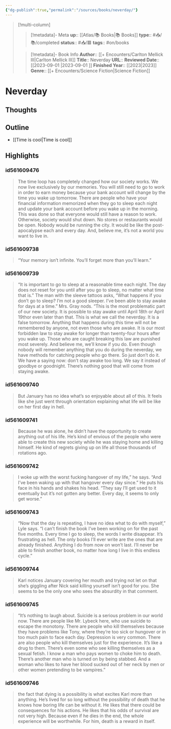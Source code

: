 ```yaml
---
{"dg-publish":true,"permalink":"/sources/books/neverday/"}
---
```


> [!multi-column]
>
>> [!metadata]- Meta
>> **up**:: [[Atlas/📚 Books\|📚 Books]]
>> **type**:: #📥/📚/completed
>> **status**:: #📥/🟥 
>> **tags**:: #on/books
>
>> [!metadata]- Book Info
>> **Author**:: [[+ Encounters/Carlton Mellick III\|Carlton Mellick III]]
>> **Title**:: Neverday
>> **URL**::
>> **Reviewed Date**:: [[2023-09-01 \|2023-09-01 ]]
>> **Finished Year**:: [[2023\|2023]]
>> **Genre**:: [[+ Encounters/Science Fiction\|Science Fiction]]

# Neverday

## Thoughts
## Outline 
- [[Time is cool\|Time is cool]]

## Highlights
### id561609476

> The time loop has completely changed how our society works. We now live exclusively by our memories. You will still need to go to work in order to earn money because your bank account will change by the time you wake up tomorrow. There are people who have your financial information memorized when they go to sleep each night and update your bank account before you wake up in the morning. This was done so that everyone would still have a reason to work. Otherwise, society would shut down. No stores or restaurants would be open. Nobody would be running the city. It would be like the post-apocalypse each and every day. And, believe me, it’s not a world you want to live in.


### id561609738

> “Your memory isn’t infinite. You’ll forget more than you’ll learn.”

### id561609739

> “It is important to go to sleep at a reasonable time each night. The day does not reset for you until after you go to sleep, no matter what time that is.” The man with the sleeve tattoos asks, “What happens if you don’t go to sleep? I’m not a good sleeper. I’ve been able to stay awake for days at a time.” Mrs. Gray nods. “This is the most problematic part of our new society. It is possible to stay awake until April 18th or April 19thor even later than that. This is what we call the neverday. It is a false tomorrow. Anything that happens during this time will not be remembered by anyone, not even those who are awake. It is our most forbidden law to stay awake for longer than twenty-four hours after you wake up. Those who are caught breaking this law are punished most severely. And believe me, we’ll know if you do. Even though nobody will remember anything that you do during the neverday, we have methods for catching people who go there. So just don’t do it. We have a saying now: don’t stay awake too long. We say it instead of goodbye or goodnight. There’s nothing good that will come from staying awake.


### id561609740

> But January has no idea what’s so enjoyable about all of this. It feels like she just went through orientation explaining what life will be like on her first day in hell.

### id561609741

> Because he was alone, he didn’t have the opportunity to create anything out of his life. He’s kind of envious of the people who were able to create this new society while he was staying home and killing himself. He kind of regrets giving up on life all those thousands of rotations ago.

### id561609742

> I woke up with the worst fucking hangover of my life,” he says. “And I’ve been waking up with that hangover every day since.” He puts his face in his hands and shakes his head. “They say I’ll get used to it eventually but it’s not gotten any better. Every day, it seems to only get worse.”

### id561609743

> “Now that the day is repeating, I have no idea what to do with myself,” Lyle says. “I can’t finish the book I’ve been working on for the past five months. Every time I go to sleep, the words I write disappear. It’s frustrating as hell. The only books I’ll ever write are the ones that are already finished. Anything I do from now on won’t last. I’ll never be able to finish another book, no matter how long I live in this endless cycle.”

### id561609744

> Karl notices January covering her mouth and trying not let on that she’s giggling after Nick said killing yourself isn’t good for you. She seems to be the only one who sees the absurdity in that comment.

### id561609745

> “It’s nothing to laugh about. Suicide is a serious problem in our world now. There are people like Mr. Lybeck here, who use suicide to escape the monotony. There are people who kill themselves because they have problems like Tony, where they’re too sick or hungover or in too much pain to face each day. Depression is very common. There are also people who kill themselves just for the experience. It’s like a drug to them. There’s even some who see killing themselves as a sexual fetish. I know a man who pays women to choke him to death. There’s another man who is turned on by being stabbed. And a woman who likes to have her blood sucked out of her neck by men or other women pretending to be vampires.”

### id561609746

> the fact that dying is a possibility is what excites Karl more than anything. He’s lived for so long without the possibility of death that he knows how boring life can be without it. He likes that there could be consequences for his actions. He likes that his odds of survival are not very high. Because even if he dies in the end, the whole experience will be worthwhile. For him, death is a reward in itself.
